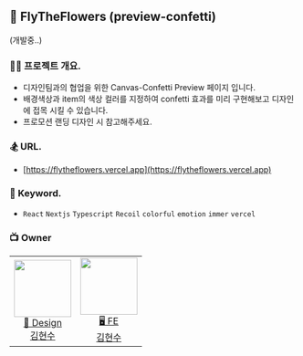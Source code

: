 ## 🎉 FlyTheFlowers (preview-confetti)

(개발중..)

### 🧑‍💻 프로젝트 개요.

- 디자인팀과의 협업을 위한 Canvas-Confetti Preview 페이지 입니다.
- 배경색상과 item의 색상 컬러를 지정하여 confetti 효과를 미리 구현해보고 디자인에 접목 시킬 수 있습니다.
- 프로모션 랜딩 디자인 시 참고해주세요.

### 🏂 URL.

- [https://flytheflowers.vercel.app](https://flytheflowers.vercel.app)

### 🪬 Keyword.

- `React` `Nextjs` `Typescript` `Recoil` `colorful` `emotion` `immer` `vercel`

### 📺 Owner

<table>
  <tr>
    <td align="center">
      <a href="https://github.com/fe-hyunsu">
      <img src="https://avatars.githubusercontent.com/u/115357815?v=4" width="100px"  />
      <br/>
      🎨 Design
      <br/>
      김현수
      </a>
    </td>
    <td align="center">
      <a href="https://github.com/fe-hyunsu">
      <img src="https://avatars.githubusercontent.com/u/115357815?v=4" width="100px"  />
      <br/>
      🖥 FE
      <br/>
      김현수
      </a>
    </td>
  </tr>
</table>
